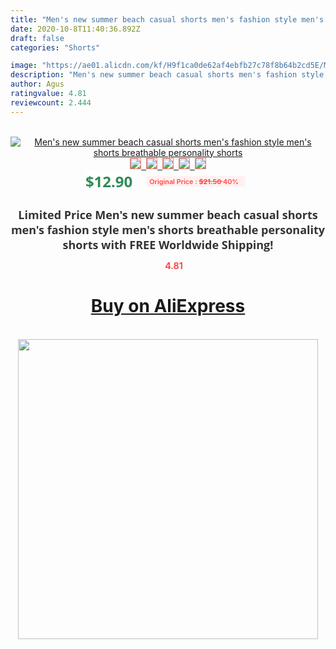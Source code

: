 ```yaml
---
title: "Men's new summer beach casual shorts men's fashion style men's shorts breathable personality shorts"
date: 2020-10-8T11:40:36.892Z
draft: false
categories: "Shorts"

image: "https://ae01.alicdn.com/kf/H9f1ca0de62af4ebfb27c78f8b64b2cd5E/Men-s-new-summer-beach-casual-shorts-men-s-fashion-style-men-s-shorts-breathable-personality.jpg"
description: "Men's new summer beach casual shorts men's fashion style men's shorts breathable personality shorts"
author: Agus
ratingvalue: 4.81
reviewcount: 2.444
---
```

<br>
<div style="text-align: center;">
<a href="https://s.click.aliexpress.com/e/_9RuZNF" target="_blank" rel="nofollow noopener noreferrer"><img alt="Men's new summer beach casual shorts men's fashion style men's shorts breathable personality shorts" class="magnifier-image" src="https://ae01.alicdn.com/kf/H9f1ca0de62af4ebfb27c78f8b64b2cd5E/Men-s-new-summer-beach-casual-shorts-men-s-fashion-style-men-s-shorts-breathable-personality.jpg_640x640.jpg">
<br>
<img style="border:1px solid salmon" src="https://ae01.alicdn.com/kf/H9f1ca0de62af4ebfb27c78f8b64b2cd5E/Men-s-new-summer-beach-casual-shorts-men-s-fashion-style-men-s-shorts-breathable-personality.jpg_120x120.jpg">&nbsp;&nbsp;<img style="border:1px solid salmon" src="https://ae01.alicdn.com/kf/Hd5cf8486ae8348c09e66abdf4e79d190l/Men-s-new-summer-beach-casual-shorts-men-s-fashion-style-men-s-shorts-breathable-personality.jpg_120x120.jpg">&nbsp;&nbsp;<img style="border:1px solid salmon" src="https://ae01.alicdn.com/kf/Hd44c8ba06daf43eebb87893570b319ec6/Men-s-new-summer-beach-casual-shorts-men-s-fashion-style-men-s-shorts-breathable-personality.jpg_120x120.jpg">&nbsp;&nbsp;<img style="border:1px solid salmon" src="https://ae01.alicdn.com/kf/H2bd8b06d2ba24473a6e504305275da41H/Men-s-new-summer-beach-casual-shorts-men-s-fashion-style-men-s-shorts-breathable-personality.jpg_120x120.jpg">&nbsp;&nbsp;<img style="border:1px solid salmon" src="https://ae01.alicdn.com/kf/H84ee388c0ad047ca988996e9f78fa1dfm/Men-s-new-summer-beach-casual-shorts-men-s-fashion-style-men-s-shorts-breathable-personality.jpg_120x120.jpg"></a></div><br0>
<div style="text-align: center;"><span style="background-color: white; border: 0px; box-sizing: border-box; color: seagreen; display: inline-block; font-family: &quot;open sans&quot; , &quot;arial&quot; , &quot;helvetica&quot; , sans-serif , &quot;heiti&quot;; font-size: 24px; font-stretch: inherit; font-weight: 700; line-height: inherit; margin: 0px 10px 0px 0px; padding: 0px; vertical-align: middle;">$12.90 </span>
<span style="background: rgb(255 , 241 , 241); border-radius: 3px; border: 0px; box-sizing: border-box; color: #ff4747; display: inline-block; font-family: inherit; font-size: 12px; font-stretch: inherit; font-style: inherit; font-variant: inherit; font-weight: 600; line-height: inherit; margin: 0px; padding: 2px 5px; transform: scale(0.9); vertical-align: middle;">Original Price : <b style="text-decoration: line-through;">$21.50 </b> 40%&nbsp;&nbsp;</span></div>
<h1 style="color: #333333; display: inline-block; font-family: &quot;open sans&quot; , &quot;arial&quot; , &quot;helvetica&quot; , sans-serif , &quot;heiti&quot;; font-size: 18px; font-stretch: inherit; font-weight: 700; text-align: center;">Limited Price Men's new summer beach casual shorts men's fashion style men's shorts breathable personality shorts with FREE Worldwide Shipping!</h1>
<div style="color: #ff4747; text-align: center;">
<img src="https://4.bp.blogspot.com/-M0ZcTcb-5uY/XleCXlxnR4I/AAAAAAAAAEc/OrjgMkXV1oMQFaCRZj5HQwOCBcu3w1FegCPcBGAYYCw/s1600/star.png" style="height: 15px;">&nbsp;<b>4.81</b></div>
<div class="button_cont" align="center"><a class="buynow_a" href="https://s.click.aliexpress.com/e/_9RuZNF" target="_blank" rel="nofollow noopener noreferrer"><H1>Buy on AliExpress</H1></a></div><br>
<div class="separator" style="clear: both; text-align: center;">
<img src="https://lh3.googleusercontent.com/-pTy5HemUv9M/XlePHvY0dAI/AAAAAAAAAE4/0nX5iRUoIWY8eMW9Dpxeirr157OZliDIgCLcBGAsYHQ/s1600/badge.gif" width="480">
</div>

